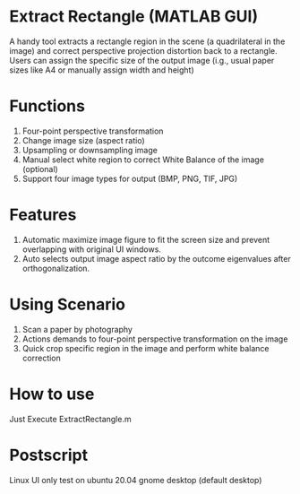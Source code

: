 # Extract Rectangle (MATLAB GUI)
A handy tool extracts a rectangle region in the scene (a quadrilateral in the image) and correct perspective projection distortion back to a rectangle.  Users can assign the specific size of the output image (i.g., usual paper sizes like A4 or manually assign width and height)

# Functions
1. Four-point perspective transformation
2. Change image size (aspect ratio)
3. Upsampling or downsampling image
4. Manual select white region to correct White Balance of the image (optional)
4. Support four image types for output (BMP, PNG, TIF, JPG)

# Features
1. Automatic maximize image figure to fit the screen size and prevent overlapping with original UI windows.
2. Auto selects output image aspect ratio by the outcome eigenvalues after orthogonalization.

# Using Scenario
1. Scan a paper by photography
2. Actions demands to four-point perspective transformation on the image
3. Quick crop specific region in the image and perform white balance correction

# How to use
Just Execute ExtractRectangle.m

# Postscript
Linux UI only test on ubuntu 20.04 gnome desktop (default desktop)
